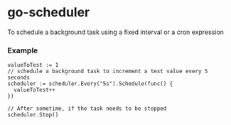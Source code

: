 # go-scheduler
To schedule a background task using a fixed interval or a cron expression

### Example
```golang
valueToTest := 1
// schedule a background task to increment a test value every 5 seconds
scheduler := scheduler.Every("5s").Schedule(func() {
  valueToTest++
})

// After sometime, if the task needs to be stopped
scheduler.Stop()
```

